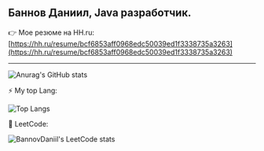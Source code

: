## Баннов Даниил, Java разработчик.


👉 Мое резюме на HH.ru: [https://hh.ru/resume/bcf6853aff0968edc50039ed1f3338735a3263](https://hh.ru/resume/bcf6853aff0968edc50039ed1f3338735a3263)

----

![Anurag's GitHub stats](https://github-readme-stats.vercel.app/api?username=bannovdaniil&show_icons=true)

⚡ My top Lang:

![Top Langs](https://github-readme-stats.vercel.app/api/top-langs/?username=bannovdaniil&layout=compact)


🔭 LeetCode:

![BannovDaniil's LeetCode stats](https://leetcode-stats-six.vercel.app/api?username=bannovdaniil)


<!--
**bannovdaniil/bannovdaniil** is a ✨ _special_ ✨ repository because its `README.md` (this file) appears on your GitHub profile.

Here are some ideas to get you started:

- 🔭 I’m currently working on ...
- 🌱 I’m currently learning ...
- 👯 I’m looking to collaborate on ...
- 🤔 I’m looking for help with ...
- 💬 Ask me about ...
- 📫 How to reach me: ...
- 😄 Pronouns: ...
- ⚡ Fun fact: ...
-->
